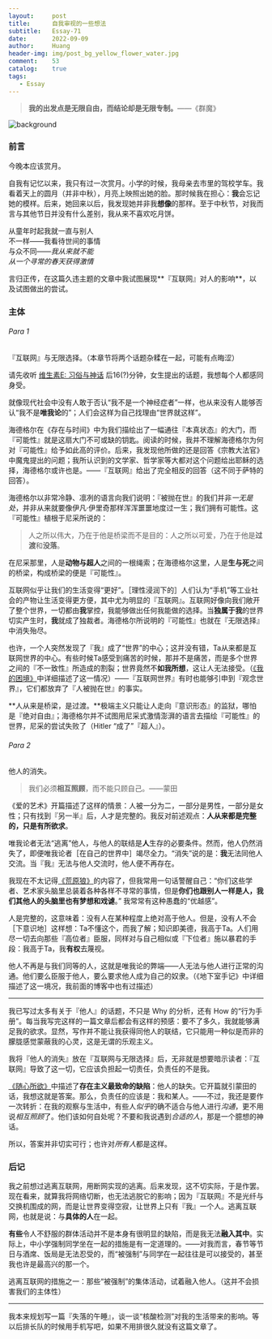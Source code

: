 ```yaml
---
layout:     post
title:      自我审视的一些想法
subtitle:   Essay-71
date:       2022-09-09
author:     Huang
header-img: img/post_bg_yellow_flower_water.jpg
comment:    53
catalog:    true
tags:
   - Essay
---
```


> **我的出发点是无限自由，而结论却是无限专制。**——《群魔》

![background](https://huang-feiyu.github.io/img/post_bg_yellow_flower_water.jpg)

### 前言

今晚本应该赏月。

自我有记忆以来，我只有过一次赏月。小学的时候，我母亲去市里的驾校学车。我看着天上的圆月（并非中秋），月亮上映照出她的脸。那时候我在担心：**我**会忘记她的模样。后来，她回来以后，我发现她并非我**想像**的那样。至于中秋节，对我而言与其他节日并没有什么差别，我从来不喜欢吃月饼。

从童年时起我就一直与别人<br/>
不一样——我看待世间的事情<br/>
与众不同——<i>我从来就不能</i><br/><i>
从一个寻常的春天获得激情</i>

言归正传，在这篇久违主题的文章中我试图展现**『互联网』对人的影响**，以及试图做出的尝试。

### 主体

###### Para 1

『互联网』与无限选择。（本章节将两个话题杂糅在一起，可能有点晦涩）

请先收听 [维生素E: 习俗与神话](https://www.listennotes.com/podcasts/%E7%BB%B4%E7%94%9F%E7%B4%A0e%E7%BB%8F%E6%B5%8E%E5%AD%A6%E4%B8%8E%E5%93%B2%E5%AD%A6%E7%9F%A5%E8%AF%86%E5%88%86%E4%BA%AB/%E9%97%B2%E8%B0%8817%E4%B9%A0%E4%BF%97%E4%B8%8E%E7%A5%9E%E8%AF%9D-%E7%BB%B4%E7%94%9F%E7%B4%A0e-x-%E9%80%9A%E8%A8%80%E6%97%A0%E5%BF%8C-b20f7FplLuh/) 后16(?)分钟，女生提出的话题，我想每个人都感同身受。

就像现代社会中没有人敢于否认“我不是一个神经症者”一样，也从来没有人能够否认“我不是**唯我论**的”；人们会这样为自己找理由“世界就这样”。

海德格尔在《存在与时间》中为我们描绘出了一幅通往『本真状态』的大门，而『可能性』就是这扇大门不可或缺的钥匙。阅读的时候，我并不理解海德格尔为何对『可能性』给予如此高的评价。后来，我发现他所做的还是回答《宗教大法官》中魔鬼提出的问题；我所认识到的文学家、哲学家等大都对这个问题给出耶稣的选择，海德格尔或许也是。——『互联网』给出了完全相反的回答（这不同于萨特的回答）。

海德格尔以非常冷静、凛冽的语言向我们说明：『被抛在世』的我们并非*一无是处*，并非从来就要像伊凡·伊里奇那样浑浑噩噩地度过一生；我们拥有可能性。这『可能性』植根于尼采所说的：

> 人之所以伟大，乃在于他是桥梁而不是目的：人之所以可爱，乃在于他是**过渡**和**没落**。

在尼采那里，人是**动物与超人**之间的一根绳索；在海德格尔这里，人是**生与死**之间的桥梁，构成桥梁的便是『可能性』。

互联网似乎让我们的生活变得“更好”。［理性浸润下的］人们认为“手机”等工业社会的产物让生活变得更方便，其中尤为明显的『互联网』。互联网好像向我们敞开了整个世界，一切都由**我**掌控，我能够做出任何我能做的选择。当**独属于我**的世界切实产生时，**我**就成了独裁者。海德格尔所说明的『可能性』也就在『无限选择』中消失殆尽。

也许，一个人突然发现了『我』成了“世界”的中心；这并没有错，Ta从来都是互联网世界的中心。有些时候Ta感受到痛苦的时候，那并不是痛苦，而是多个世界之间的『不一致性』所造成的割裂；世界竟然不**如我所想**，这让人无法接受。（[《我的困境》](https://xn--29s704loyd.com/2022/07/22/Essay-65/)中详细描述了这一情况）——『互联网世界』有时也能够引申到『观念世界』，它们都放弃了『人被抛在世』的事实。

**人从来是桥梁，是过渡。**极端主义只能让人走向『意识形态』的监狱，哪怕是『绝对自由』；海德格尔并不试图用尼采式激情澎湃的语言去描绘『可能性』的世界，尼采的尝试失败了（Hitler “成了”『超人』）。

###### Para 2

他人的消失。

> 我们必须**相互照顾**，而不能只顾自己。——蒙田

《爱的艺术》开篇描述了这样的情景：人被一分为二，一部分是男性，一部分是女性；只有找到『另一半』后，人才是完整的。我反对前述观点：**人从来都是完整的，只是有所欲求**。

唯我论者无法“逃离”他人，与他人的联结是**人**生存的必要条件。然而，他人仍然消失了，即便唯我论者［在自己的世界中］竭尽全力。“消失”说的是：**我**无法同他人交流。当『我』无法与他人交流时，他人便不再存在。

我现在不太记得[《荒原狼》](https://xn--29s704loyd.com/2021/06/11/Steppenwolf/)的内容了，但我常用一句话警醒自己：“你们这些学者、艺术家头脑里总装着各种各样不寻常的事情，但是**你们也跟别人一样是人，我们其他人的头脑里也有梦想和戏谑**。” 我常常有这种愚蠢的“优越感”。

人是完整的，这意味着：没有人在某种程度上绝对高于他人。但是，没有人不会［下意识地］这样想：Ta不懂这个，而我了解；知识即美德，我高于Ta。人们用尽一切去向那些『高位者』臣服，同样对与自己相似或『下位者』施以暴君的手段：我高于Ta，我**有权**去蔑视。

他人不再是与我们同等的人，这就是唯我论的弊端——人无法与他人进行正常的沟通。他们要么臣服于他人，要么要求他人成为自己的奴隶。（《地下室手记》中详细描述了这一境况，我前面的博客中也有过描述）

---

我已写过太多有关于『他人』的话题，不只是 Why 的分析，还有 How 的“行为手册”。每当我写完这样的一篇文章后都会有这样的预感：要不了多久，我就能够满足我的欲求。显然，写作并不能让我获得同他人的联结，它只能用一种似是而非的朦胧感觉蒙蔽我的心灵，这是无谓的乐观主义。

我将『他人的消失』放在『互联网与无限选择』后，无非就是想要暗示读者：『互联网』导致了这一切，它应该负担起一切责任，负责任的不是我。

[《随心所欲》](https://movie.douban.com/subject/1296757/)中描述了**存在主义最致命的缺陷**：他人的缺失。它开篇就引蒙田的话，我想这就是答案。那么，负责任的应该是：我和某人。——不过，我还是要作一次转折：在我的观察与生活中，有些人*似乎*的确不适合与他人进行*沟通*，更不用说*相互照顾*了。他们该如何自处呢？不要和我说遇到*合适的人*，那是一个臆想的神话。

所以，答案并非切实可行；也许对*所有人*都是这样。

### 后记

我之前想过逃离互联网，用断网实现的逃离。后来发现，这不切实际，于是作罢。现在看来，就算我将网络切断，也无法逃脱它的影响；因为『互联网』不是光纤与交换机围成的网，而是让世界变得空寂，让世界上只有『我』一个人。逃离互联网，也就是说：与**具体的人**在一起。

**有些**令人不舒服的群体活动并不是本身有很明显的缺陷，而是我无法**融入其中**。实际上，中小学强制同学坐在一起的措施是有一定道理的。——对我而言，春节等节日与酒席、饭局是无法忍受的，而“被强制”与同学在一起往往是可以接受的，甚至我也许是最高兴的那一个。

逃离互联网的措施之一：那些“被强制”的集体活动，试着融入他人。（这并不会损害我们的主体性）

---

我本来规划写一篇『失落的午睡』，谈一谈“核酸检测”对我的生活带来的影响。等以后排长队的时候用手机写吧，如果不用排很久就没有这篇文章了。

